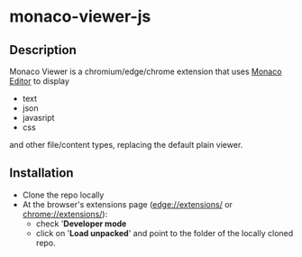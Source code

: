 # monaco-viewer-js

## Description

Monaco Viewer is a chromium/edge/chrome extension that uses [Monaco Editor](https://microsoft.github.io/monaco-editor/) to display 

- text
- json 
- javasript 
- css
 
and other file/content types, replacing the default plain viewer.

## Installation

- Clone the repo locally
- At the browser's extensions page ([edge://extensions/](edge://extensions/) or [chrome://extensions/](chrome://extensions/)):
    - check '**Developer mode**
    - click on '**Load unpacked**' and point to the folder of the locally cloned repo.

